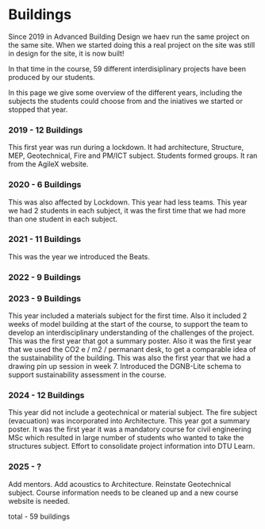 # Buildings

Since 2019 in Advanced Building Design we haev run the same project on the same site. When we started doing this a real project on the site was still in design for the site, it is now built!

In that time in the course, 59 different interdisiplinary projects have been produced by our students.

In this page we give some overview of the different years, including the subjects the students could choose from and the iniatives we started or stopped that year.

### 2019 - 12 Buildings
This first year was run during a lockdown. It had architecture, Structure, MEP, Geotechnical, Fire and PM/ICT subject. Students formed groups. It ran from the AgileX website.
### 2020 - 6 Buildings
This was also affected by Lockdown. This year had less teams. This year we had 2 students in each subject, it was the first time that we had more than one student in each subject.
### 2021 - 11 Buildings
This was the year we introduced the Beats.
### 2022 - 9 Buildings
### 2023 - 9 Buildings
This year included a materials subject for the first time. Also it included 2 weeks of model building at the start of the course, to support the team to develop an interdisciplinary understanding of the challenges of the project. This was the first year that got a summary poster. Also it was the first year that we used the CO2 e / m2 / permanant desk, to get a comparable idea of the sustainability of the building. This was also the first year that we had a drawing pin up session in week 7. Introduced the DGNB-Lite schema to support sustainability assessment in the course.
### 2024 - 12 Buildings
This year did not include a geotechnical or material subject. The fire subject (evacuation) was incorporated into Architecture. This year got a summary poster. It was the first year it was a mandatory course for civil engineering MSc which resulted in large number of students who wanted to take the structures subject. Effort to consolidate project information into DTU Learn.
### 2025 - ?
Add mentors. Add acoustics to Architecture. Reinstate Geotechnical subject. Course information needs to be cleaned up and a new course website is needed.

total - 59 buildings
